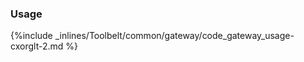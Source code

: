 <!-- usedin: [ _legacy_docker/Toolbelt/gateway.md, _maestro/Toolbelt/gateway.md, _node/toolbelt/gateway.md, _rails/Toolbelt/gateway.md] -->


### Usage

{%include _inlines/Toolbelt/common/gateway/code_gateway_usage-cxorglt-2.md %}
